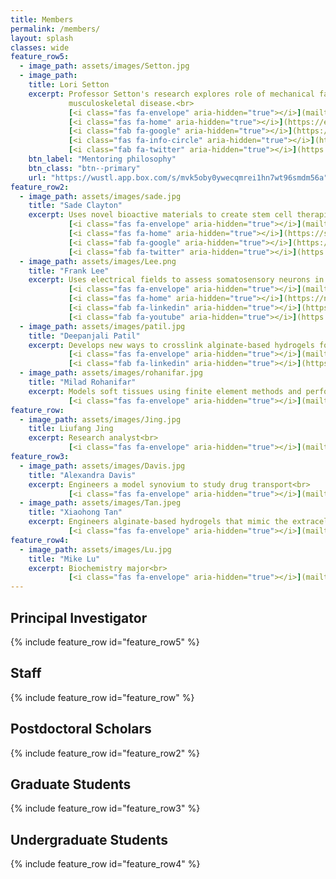 ```yaml
---
title: Members
permalink: /members/
layout: splash
classes: wide
feature_row5:
  - image_path: assets/images/Setton.jpg
  - image_path:
    title: Lori Setton
    excerpt: Professor Setton's research explores role of mechanical factors in the degeneration and repair of soft tissues of the musculoskeletal system, including the intervertebral disc, articular cartilage, and meniscus. Her work focuses on engineering and evaluating novel materials for tissue regeneration and drug delivery to treat 
             musculoskeletal disease.<br>
             [<i class="fas fa-envelope" aria-hidden="true"></i>](mailto:setton@wustl.edu)&nbsp;&nbsp;
             [<i class="fas fa-home" aria-hidden="true"></i>](https://engineering.wustl.edu/faculty/Lori-Setton.html)&nbsp;&nbsp;
             [<i class="fab fa-google" aria-hidden="true"></i>](https://scholar.google.com/citations?hl=en&user=HUxQ1TAAAAAJ)&nbsp;&nbsp;
             [<i class="fas fa-info-circle" aria-hidden="true"></i>](https://orcid.org/0000-0001-5992-4206)&nbsp;&nbsp;
             [<i class="fab fa-twitter" aria-hidden="true"></i>](https://twitter.com/setton_lab)
    btn_label: "Mentoring philosophy" 
    btn_class: "btn--primary"
    url: "https://wustl.app.box.com/s/mvk5oby0ywecqmrei1hn7wt96smdm56a"
feature_row2:
  - image_path: assets/images/sade.jpg
    title: "Sade Clayton"
    excerpt: Uses novel bioactive materials to create stem cell therapies for treating low back pain<br>
             [<i class="fas fa-envelope" aria-hidden="true"></i>](mailto:sade@wustl.edu)&nbsp;&nbsp;
             [<i class="fas fa-home" aria-hidden="true"></i>](https://sadewill93.wixsite.com/sadewill)&nbsp;&nbsp;
             [<i class="fab fa-google" aria-hidden="true"></i>](https://scholar.google.com/citations?user=R2TfkX4AAAAJ&hl=en)&nbsp;&nbsp;
             [<i class="fab fa-twitter" aria-hidden="true"></i>](https://twitter.com/sadewill93)&nbsp;&nbsp;
  - image_path: assets/images/Lee.png
    title: "Frank Lee"
    excerpt: Uses electrical fields to assess somatosensory neurons in animal models of intervertebral disc degeneration<br>
             [<i class="fas fa-envelope" aria-hidden="true"></i>](mailto:franklee@wustl.edu)&nbsp;&nbsp;
             [<i class="fas fa-home" aria-hidden="true"></i>](https://neuralhuborg.herokuapp.com)&nbsp;&nbsp;
             [<i class="fab fa-linkedin" aria-hidden="true"></i>](https://www.linkedin.com/in/frank-lee-5b4799211/)&nbsp;&nbsp;
             [<i class="fab fa-youtube" aria-hidden="true"></i>](https://www.youtube.com/channel/UCmvP12Rkc7XcBrrt5t0F3FQ)
  - image_path: assets/images/patil.jpg
    title: "Deepanjali Patil"
    excerpt: Develops new ways to crosslink alginate-based hydrogels for nucleus pulposus regeneration<br>
             [<i class="fas fa-envelope" aria-hidden="true"></i>](mailto:dpatil@wustl.edu)&nbsp;&nbsp;
             [<i class="fab fa-linkedin" aria-hidden="true"></i>](https://www.linkedin.com/in/deepanjali-gurav-98323a53)
  - image_path: assets/images/rohanifar.jpg
    title: "Milad Rohanifar"
    excerpt: Models soft tissues using finite element methods and performs RNA-seq analyses<br>
             [<i class="fas fa-envelope" aria-hidden="true"></i>](mailto:xiaohong.tan@wustl.edu)&nbsp;&nbsp;
feature_row:
  - image_path: assets/images/Jing.jpg
    title: Liufang Jing
    excerpt: Research analyst<br>
             [<i class="fas fa-envelope" aria-hidden="true"></i>](mailto:liufangjing@wustl.edu)&nbsp;&nbsp;
feature_row3:
  - image_path: assets/images/Davis.jpg
    title: "Alexandra Davis"
    excerpt: Engineers a model synovium to study drug transport<br>
             [<i class="fas fa-envelope" aria-hidden="true"></i>](mailto:alexandradavis@wustl.edu)
  - image_path: assets/images/Tan.jpeg
    title: "Xiaohong Tan"
    excerpt: Engineers alginate-based hydrogels that mimic the extracellular matrix of primary intervertebral disc cells<br>
             [<i class="fas fa-envelope" aria-hidden="true"></i>](mailto:xiaohong.tan@wustl.edu)&nbsp;&nbsp;
feature_row4:
  - image_path: assets/images/Lu.jpg
    title: "Mike Lu"
    excerpt: Biochemistry major<br>
             [<i class="fas fa-envelope" aria-hidden="true"></i>](mailto:mikeylu@wustl.edu)
---
```

## Principal Investigator

{% include feature_row id="feature_row5" %}

## Staff

{% include feature_row id="feature_row" %}

## Postdoctoral Scholars

{% include feature_row id="feature_row2" %}

## Graduate Students

{% include feature_row id="feature_row3" %}

## Undergraduate Students

{% include feature_row id="feature_row4" %}

